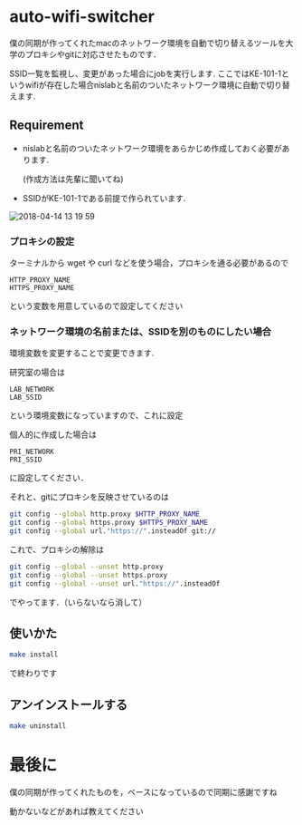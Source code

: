 # auto-wifi-switcher

僕の同期が作ってくれたmacのネットワーク環境を自動で切り替えるツールを大学のプロキシやgitに対応させたものです．

SSID一覧を監視し、変更があった場合にjobを実行します.
ここではKE-101-1というwifiが存在した場合nislabと名前のついたネットワーク環境に自動で切り替えます.

## Requirement

 * nislabと名前のついたネットワーク環境をあらかじめ作成しておく必要があります.

   (作成方法は先輩に聞いてね)
 * SSIDがKE-101-1である前提で作られています.

![2018-04-14 13 19 59](https://user-images.githubusercontent.com/12538942/38764428-c00d2eaa-3fe9-11e8-8227-c5644b92eb2b.png)

### プロキシの設定

ターミナルから wget や curl などを使う場合，プロキシを通る必要があるので

```
HTTP_PROXY_NAME
HTTPS_PROXY_NAME
```

という変数を用意しているので設定してください

### ネットワーク環境の名前または、SSIDを別のものにしたい場合

環境変数を変更することで変更できます.

研究室の場合は

```
LAB_NETWORK
LAB_SSID
```

という環境変数になっていますので、これに設定

個人的に作成した場合は
```
PRI_NETWORK
PRI_SSID
```

に設定してください．

それと、gitにプロキシを反映させているのは

```sh
git config --global http.proxy $HTTP_PROXY_NAME
git config --global https.proxy $HTTPS_PROXY_NAME
git config --global url."https://".insteadOf git://
```

これで、プロキシの解除は

```sh
git config --global --unset http.proxy
git config --global --unset https.proxy
git config --global --unset url."https://".insteadOf
```

でやってます．（いらないなら消して）


## 使いかた

```sh
make install
```
で終わりです

## アンインストールする

```sh
make uninstall
```

# 最後に
僕の同期が作ってくれたものを，ベースになっているので同期に感謝ですね

動かないなどがあれば教えてください